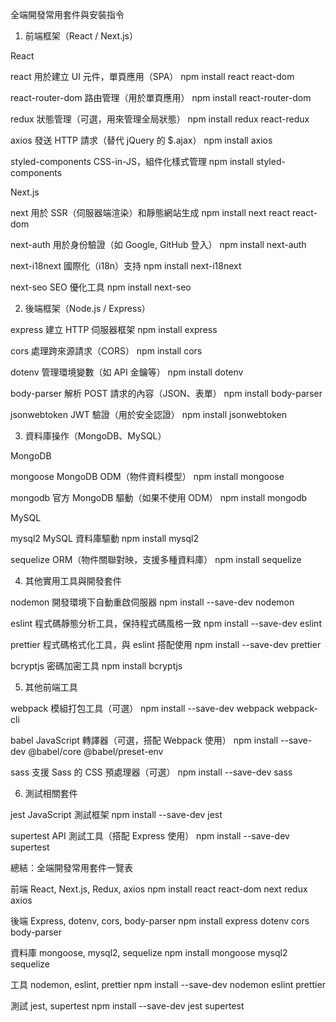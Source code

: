全端開發常用套件與安裝指令

1. 前端框架（React / Next.js）

React

react
用於建立 UI 元件，單頁應用（SPA）
npm install react react-dom

react-router-dom
路由管理（用於單頁應用）
npm install react-router-dom

redux
狀態管理（可選，用來管理全局狀態）
npm install redux react-redux

axios
發送 HTTP 請求（替代 jQuery 的 $.ajax）
npm install axios

styled-components
CSS-in-JS，組件化樣式管理
npm install styled-components

Next.js

next
用於 SSR（伺服器端渲染）和靜態網站生成
npm install next react react-dom

next-auth
用於身份驗證（如 Google, GitHub 登入）
npm install next-auth

next-i18next
國際化（i18n）支持
npm install next-i18next

next-seo
SEO 優化工具
npm install next-seo

2. 後端框架（Node.js / Express）

express
建立 HTTP 伺服器框架
npm install express

cors
處理跨來源請求（CORS）
npm install cors

dotenv
管理環境變數（如 API 金鑰等）
npm install dotenv

body-parser
解析 POST 請求的內容（JSON、表單）
npm install body-parser

jsonwebtoken
JWT 驗證（用於安全認證）
npm install jsonwebtoken

3. 資料庫操作（MongoDB、MySQL）

MongoDB

mongoose
MongoDB ODM（物件資料模型）
npm install mongoose

mongodb
官方 MongoDB 驅動（如果不使用 ODM）
npm install mongodb

MySQL

mysql2
MySQL 資料庫驅動
npm install mysql2

sequelize
ORM（物件關聯對映，支援多種資料庫）
npm install sequelize

4. 其他實用工具與開發套件

nodemon
開發環境下自動重啟伺服器
npm install --save-dev nodemon

eslint
程式碼靜態分析工具，保持程式碼風格一致
npm install --save-dev eslint

prettier
程式碼格式化工具，與 eslint 搭配使用
npm install --save-dev prettier

bcryptjs
密碼加密工具
npm install bcryptjs

5. 其他前端工具

webpack
模組打包工具（可選）
npm install --save-dev webpack webpack-cli

babel
JavaScript 轉譯器（可選，搭配 Webpack 使用）
npm install --save-dev @babel/core @babel/preset-env

sass
支援 Sass 的 CSS 預處理器（可選）
npm install --save-dev sass

6. 測試相關套件

jest
JavaScript 測試框架
npm install --save-dev jest

supertest
API 測試工具（搭配 Express 使用）
npm install --save-dev supertest

總結：全端開發常用套件一覽表

前端
React, Next.js, Redux, axios
npm install react react-dom next redux axios

後端
Express, dotenv, cors, body-parser
npm install express dotenv cors body-parser

資料庫
mongoose, mysql2, sequelize
npm install mongoose mysql2 sequelize

工具
nodemon, eslint, prettier
npm install --save-dev nodemon eslint prettier

測試
jest, supertest
npm install --save-dev jest supertest
